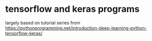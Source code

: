 # tensorflow and keras programs
largely based on tutorial series from https://pythonprogramming.net/introduction-deep-learning-python-tensorflow-keras/
